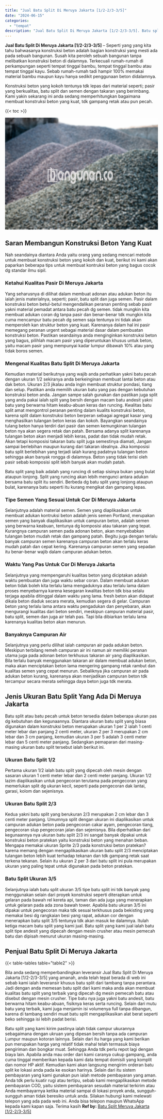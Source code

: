 ```yaml
---
title: "Jual Batu Split Di Meruya Jakarta [1/2-2/3-3/5]"
date: "2024-06-15"
categories: 
  - "tempat"
description: "Jual Batu Split Di Meruya Jakarta [1/2-2/3-3/5]. Batu split yang kami kirim pastinya ialah tidak campur ukurannya sebagaimana dengan ukruan yang dipesan bers..."
---
```


**Jual Batu Split Di Meruya Jakarta \[1/2-2/3-3/5\]** – Seperti yang yang kita tahu bahwasanya konstruksi beton adalah bagian konstruksi yang mesti ada pada sebuah bangunan. Susah kita peroleh sebuah bangunan tanpa melibatkan konstruksi beton di dalamnya. Terkecuali rumah-rumah di perkampungan seperti tempat tinggal bambu, tempat tinggal bambu atau tempat tinggal kayu. Sebab rumah-rumah tadi hampir 100% memakai material bambu maupun kayu hanya sedikit penggunaan beton didalamnya.

Konstruksi beton yang kokoh tentunya tdk lepas dari material seperti; pasir yang berkualitas, batu split dan semen dengan takaran yang berimbang. Kami yakin sekarang ini anda sedang memperhitungkan bagaimana membuat konstruksi beton yang kuat, tdk gampang retak atau pun pecah.

{{< toc >}}

![Jual Batu Split Di Meruya Jakarta [1/2-2/3-3/5]](/images/jual-batu-split-15.png)

## Saran Membangun Konstruksi Beton Yang Kuat

Nah seandainya diantara Anda yaitu orang yang sedang mencari metode untuk membuat konstruksi beton yang kokoh dan kuat, berikut ini kami akan paparkan beberapa tips untuk membuat kontruksi beton yang bagus cocok dg standar ilmu sipil.

### Ketahui Kualitas Pasir Di Meruya Jakarta

Yang seharusnya di dilihat dalam membuat adonan atau adukan beton itu ialah jenis materialnya, seperti; pasir, batu split dan juga semen. Pasir dalam konstruksi beton betul-betul mengendalikan peranan penting sebab pasir yakni material pemadat antara batu pecah dg semen. tidak mungkin kita membuat adukan coran dg tanpa pasir dan benar-benar tdk mungkin kita cuma mencampur batu pecah dg semen saja tentunya ini tidak akan memperoleh kan struktur beton yang kuat. Karenanya dalam hal ini pasir memegang peranan urgent sebagai material dasar dalam pembuatan konstruksi beton. Pastikan seandainya anda menginginkan konstruksi beton yang bagus, pilihlah macam pasir yang diperuntukan khusus untuk beton, yaitu macam pasir yang mempunyai kadar lumpur dibawah 10% atau yang tidak boros semen.

### Mengenal Kualitas Batu Split Di Meruya Jakarta

Kemudian material berikutnya yang wajib anda perhatikan yakni batu pecah dengan ukuran 1/2 sekiranya anda berkeinginan membuat lantai beton atau dak beton. Ukuran 2/3 jikalau anda ingin membuat struktur pondasi, tiang dan selup. Pastikan anda memilih ukuran batu yang pas dengan kebutuhan konstruksi beton anda. Jangan sampe salah gunakan dan pastikan juga split yang anda pakai ialah split yang bersih dengan macam batu andesit yakni batu yang berwarna hitam keabu-abuan keras dan runcing. Kwalitas batu split amat mengontrol peranan penting dalam kualits konstruksi beton, karena split dalam konstruksi beton berperan sebagai agregat kasar yang menghasilkan tulangan beton keras dan kokoh. Bayangkan seandainya tulang beton hanya terdiri dari pasir dan semen kemungkinan tulangan beton nya akan segera retak dan patah. Bersama adanya split karenanya tulangan beton akan menjadi lebih keras, padat dan tidak mudah retak. Akan tetapi komposisi takaran batu split juga semestinya diamati, Jangan sampai berlebihan maupun kurang dari takaran idealnya. Jika komposisi batu split berlebihan yang terjadi ialah kurang padatnya tulangan beton sehingga akan banyak rongga di dalamnya. Beton yang tidak terisi oleh pasir sebab komposisi split lebih banyak akan mudah patah.

Batu split yang baik adalah yang runcing di setiap sisinya bukan yang bulat ataupun lonjong. Split yang runcing akan lebih mengunci antara adukan bersama batu split itu sendiri. Berbeda dg batu split yang lonjong ataupun bulat, karenanya batu seperti itu kurang mengikat dan gampang lepas.

### Tipe Semen Yang Sesuai Untuk Cor Di Meruya Jakarta

Selanjutnya adalah material semen. Semen yang diaplikasikan untuk membuat adukan kontruksi beton adalah jenis semen Portland, merupakan semen yang banyak diaplikasikan untuk campuran beton, adalah semen yang berwarna keabuan, tentunya dg komposisi atau takaran yang tepat. Kurangnya campuran semen pada adonan beton, akan menyebabkan tulangan beton mudah retak dan gampang patah. Begitu juga dengan terlalu banyak campuran semen karenanya campuran beton akan terlalu keras mudah patah dan cepat kering. Karenanya campuran semen yang sepadan itu benar-benar wajib dalam campuran adukan beton.

### Waktu Yang Pas Untuk Cor Di Meruya Jakarta

Selanjutnya yang mempengaruhi kualitas beton yang diciptakan adalah waktu pembuatan dan juga waktu sebar coran. Dalam membuat adukan beton tidak boleh kita terlalu lama mengaduknya atau terlalu lama dalam proses menyebarnya karena kesegaran kwalitas beton tdk bisa selalu terjaga apabila ditinggal dalam waktu yang lama. fresh beton akan didapat dikala beton diaduk secara merata, kemudian segera di gelar. Campuran beton yang terlalu lama antara waktu pengadukan dan penyebaran, akan mengurangi kualitas dari beton sendiri, meskipun campuran material pasir, batu split, semen dan juga air telah pas. Tapi bila dibiarkan terlalu lama karenanya kualitas beton akan menurun.

### Banyaknya Campuran Air

Selanjutnya yang perlu dilihat ialah campuran air pada adukan beton. Meskipun terbilang remeh campuran air ini namun air memiliki peranan utama juga pada adonan beton terkhusus takaran air yang diaplikasikan. Bila terlalu banyak menggunakan takaran air dalam membuat adukan beton, maka akan menciptakan beton lama mengering gampang retak rambut dan kualitas semen yang cepat menurun. Sebaliknya jika campuran air pada adukan beton kurang, karenanya akan menjadikan campuran beton tdk tercampur secara merata sehingga daya beton juga tdk merata.

## Jenis Ukuran Batu Split Yang Ada Di Meruya Jakarta

Batu split atau batu pecah untuk beton tersedia dalam beberapa ukuran pas dg kebutuhan dan kegunaannya. Diantara ukuran batu split yang biasa digunakan dalam konstruksi beton merupakan ukuran 1 per 2 ialah 1 centi meter lebar dan panjang 2 centi meter, ukuran 2 per 3 merupakan 2 cm lebar dan 3 cm panjang, kemudian ukuran 3 per 5 adalah 3 centi meter lebar dan 5 centi meter panjang. Sedangkan pemaparan dari masing-masing ukuran batu split tersebut ialah berikut ini.

### Ukuran Batu Split 1/2

Pertama ukuran 1/2 ialah batu split yang dipecah oleh mesin dengan sasaran ukuran 1 centi meter lebar dan 2 centi meter panjang. Ukuran 1/2 lazim diaplikasikan untuk pengecoran terutama pada pengecoran yang memerlukan split dg ukuran kecil, seperti pada pengecoran dak lantai, garasi, kolom dan sejenisnya.

### Ukuran Batu Split 2/3

Kedua yakni batu split yang berukuran 2/3 merupakan 2 cm lebar dan 3 centi meter panjang. Umumnya split dengan ukuran ini diaplikasikan untuk campuran adukan beton pada pengecoran cakar ayam, pengecoran tiang, pengecoran slup pengecoran jalan dan sejenisnya. Bila diperhatikan dari kegunaannya nya ukuran batu split 2/3 ini sangat banyak dipakai untuk konstruksi beton pratekan yaitu konstruksi beton yang menahan beban. Mengapa memakai ukuran Sprite 2/3 pada konstruksi beton pratekan? karena memang dengan mengaplikasikan ukuran batu split 2/3 menciptakan tulangan beton lebih kuat terhadap tekanan dan tdk gampang retak saat terkena tekanan. Selain itu ukuran 2 per 3 dari batu split ini pula merupakan ukuran yang paling tepat untuk digunakan pada beton pratekan.

### Batu Split Ukuran 3/5

Selanjutnya ialah batu split ukuran 3/5 tipe batu split ini tdk banyak yang menggunakan selain dari proyek konstruksi seperti diterapkan untuk gelaran pada bawah rel kereta api, taman dan ada juga yang menerapkan untuk gelaran pada ada zona bawah tower. Apabila batu ukuran 3/5 ini dipakai untuk pengecoran maka tdk sesuai terkhusus pada bekisting yang memakai besi dg rangkaian besi yang rapat, adukan cor dengan menerapkan batu split 3/5 tentunya tdk akan masuk ke dalamnya. Itulah ketiga macam batu split yang kami jual. Batu split yang kami jual ialah batu split tipe andesit yang dipecah dengan mesin crusher atau mesin pemecah batu dan dipisah menurut ukuran masing-masing.

## Penjual Batu Split Di Meruya Jakarta

{{< table-tables table="table2" >}}

Bila anda sedang memperbandingkan leveransir Jual Batu Split Di Meruya Jakarta \[1/2-2/3-3/5\] yang amanah, anda telah tepat berada di web ini sebab kami ialah leveransir khusus batu split dari tambang tanpa perantara. Jadi dengan anda memesan batu split dari kami maka anda akan membuat kualitas batu split yang terbaik yang dipecah dg mesin pemecah batu atau disebut dengan mesin crusher. Tipe batu nya juga yakni batu andesit, batu berwarna hitam keabu-abuan, fisiknya keras serta runcing. Selain dari mutu batu yang terbaik, kami juga menjamin isi volumenya full tanpa dibangun, karena di tambang sendiri muat batu split mengaplikasikan alat berat seperti beko sehingga isi lebih padat berisi.

Batu split yang kami kirim pastinya ialah tidak campur ukurannya sebagaimana dengan ukruan yang dipesan bersih tanpa ada campuran Lumpur maupun kotoran lainnya. Selain dari itu harga yang kami berikan pun merupakan harga yang relatif tidak mahal telah termasuk biaya pengiriman dan bongkar muat. Sehingga Anda tdk perlu repot lagi dengan biaya lain. Apabila anda mau order dari kami caranya cukup gampang, anda cuma tinggal memberikan kepada kami data tempat domisili yang komplit dan nomor HP aktif. Kemudian kami akan langsung mengirim orderan batu split ke lokasi anda pada ke esokan harinya. Selain dari itu sistem pembayaran yang kami gunakan pun ialah metode pembayaran yang aman. Anda tdk perlu kuatir rugi atau tertipu, sebab kami mengaplikasikan metode pembayaran COD, yaitu sistem pembayaran sesudah material terkirim atau Anda membayarnya ketika material sampai di lokasi proyek anda, sungguh-sungguh aman tidak beresiko untuk anda. Silakan hubungi kami melewati telepon yang ada pada web ini. Anda bisa telepon maupun WhatsApp kepada kami kapan saja. Terima kasih
**Ref by:** [Batu Split Meruya Jakarta [1/2-2/3-3/5]](https://id.wikipedia.org/wiki/Batu)
